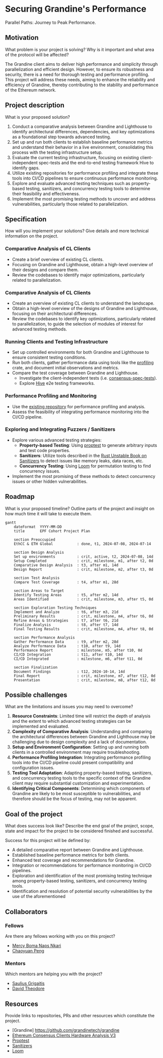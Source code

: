 # Securing Grandine's Performance

Parallel Paths: Journey to Peak Performance.

## Motivation

What problem is your project is solving? Why is it important and what area of the protocol will be affected?

The Grandine client aims to deliver high performance and simplicity through parallelization and efficient design. However, to ensure its robustness and security, there is a need for thorough testing and performance profiling. This project will address these needs, aiming to enhance the reliability and efficiency of Grandine, thereby contributing to the stability and performance of the Ethereum network.


## Project description

What is your proposed solution?

1. Conduct a comparative analysis between Grandine and Lighthouse to identify architectural differences, dependencies, and key optimizations as a foundational step towards advanced testing.
2. Set up and run both clients to establish baseline performance metrics and understand their behavior in a live environment, consolidating this process with the testing infrastructure setup.
3. Evaluate the current testing infrastructure, focusing on existing client-independent spec-tests and the end-to-end testing framework Hive to identify gaps.
4. Utilize existing repositories for performance profiling and integrate these tools into CI/CD pipelines to ensure continuous performance monitoring.
5. Explore and evaluate advanced testing techniques such as property-based testing, sanitizers, and concurrency testing tools to determine their feasibility and effectiveness.
6. Implement the most promising testing methods to uncover and address vulnerabilities, particularly those related to parallelization.

## Specification

How will you implement your solutions? Give details and more technical information on the project.

### Comparative Analysis of CL Clients
- Create a brief overview of existing CL clients.
- Focusing on Grandine and Lighthouse, obtain a high-level overview of their designs and compare them.
- Review the codebases to identify major optimizations, particularly related to parallelization.

### Comparative Analysis of CL Clients
- Create an overview of existing CL clients to understand the landscape.
- Obtain a high-level overview of the designs of Grandine and Lighthouse, focusing on their architectural differences.
- Review the codebases to identify key optimizations, particularly related to parallelization, to guide the selection of modules of interest for advanced testing methods.

### Running Clients and Testing Infrastructure
- Set up controlled environments for both Grandine and Lighthouse to ensure consistent testing conditions.
- Run both clients, gather performance data using tools like the [profiling](https://github.com/aclysma/profiling) crate, and document initial observations and metrics.
- Compare the test coverage between Grandine and Lighthouse.
	- Investigate the client-independent tests (i.e. [consensus-spec-tests](https://github.com/ethereum/consensus-spec-tests)).
	- Explore [Hive](https://github.com/ethereum/hive) e2e testing frameworks.

### Performance Profiling and Monitoring
- Use the [existing repository](https://github.com/migalabs/eth-client-hw-analysis) for performance profiling and analysis.
- Assess the feasibility of integrating performance monitoring into the CI/CD pipeline.

### Exploring and Integrating Fuzzers / Sanitizers
- Explore various advanced testing strategies:
  - **Property-based Testing**: Using [proptest](https://github.com/proptest-rs/proptest) to generate arbitrary inputs and test code properties.
  - **Sanitizers**: Utilize tools described in the [Rust Unstable Book on Sanitizers](https://doc.rust-lang.org/beta/unstable-book/compiler-flags/sanitizer.html) to detect issues like memory leaks, data races, etc.
  - **Concurrency Testing**: Using [Loom](https://github.com/tokio-rs/loom) for permutation testing to find concurrency issues.
- Implement the most promising of these methods to detect concurrency issues or other hidden vulnerabilities.


## Roadmap

What is your proposed timeline? Outline parts of the project and insight on how much time it will take to execute them.

```mermaid
gantt
    dateFormat  YYYY-MM-DD
    title       EPF Cohort Project Plan

    section Preoccupied
    EthCC & ETH Global           : done, t1, 2024-07-08, 2024-07-14

    section Design Analysis
    Set up environments          : crit, active, t2, 2024-07-08, 14d
    Setup Completed              : crit, milestone, m1, after t2, 0d
    Comparative Design Analysis  : t3, after m1, 14d
    Design Report                : crit, milestone, m2, after t3, 0d

    section Test Analysis
    Compare Test Coverage        : t4, after m1, 28d

    section Areas to Target
    Identify Testing Areas       : t5, after m2, 14d
    Areas Identified             : crit, milestone, m3, after t5, 0d

    section Exploration Testing Techniques
    Implement and Analyze        : t6, after m3, 21d
    Preliminary Results          : crit, milestone, m4, after t6, 0d
    Refine Areas & Strategies    : t7, after t6, 21d
    Finalize Analysis            : t8, after t7, 14d
    Final Testing Results        : crit, milestone, m4, after t8, 0d

    section Performance Analysis
    Gather Performance Data      : t9, after m2, 28d
    Analyze Performance Data     : t10, after t9, 14d
    Performance Report           : milestone, m5, after t10, 0d
    CI/CD Integration            : t11, after t10, 14d
    CI/CD Integrated             : milestone, m6, after t11, 0d

    section Finalization
    Document Findings            : t12, 2024-10-14, 14d
    Final Report                 : crit, milestone, m7, after t12, 0d
    Presentation                 : crit, milestone, m8, after t12, 0d

```


## Possible challenges

What are the limitations and issues you may need to overcome?

1. **Resource Constraints**: Limited time will restrict the depth of analysis and the extent to which advanced testing strategies can be implemented and evaluated.
2. **Complexity of Comparative Analysis**: Understanding and comparing the architectural differences between Grandine and Lighthouse may be challenging due to design complexity and a lack of documentation.
3. **Setup and Environment Configuration**: Setting up and running both clients in a controlled environment may require troubleshooting.
4. **Performance Profiling Integration**: Integrating performance profiling tools into the CI/CD pipeline could present compatibility and configuration issues.
5. **Testing Tool Adaptation**: Adapting property-based testing, sanitizers, and concurrency testing tools to the specific context of the Grandine client may require substantial customization and experimentation.
6. **Identifying Critical Components**: Determining which components of Grandine are likely to be most susceptible to vulnerabilities, and therefore should be the focus of testing, may not be apparent.


## Goal of the project

What does success look like? Describe the end goal of the project, scope, state and impact for the project to be considered finished and successful.

Success for this project will be defined by:
* A detailed comparative report between Grandine and Lighthouse.
* Established baseline performance metrics for both clients.
* Enhanced test coverage and recommendations for Grandine.
* Integration or recommendations for performance monitoring in CI/CD pipelines.
* Exploration and identification of the most promising testing technique among property-based testing, sanitizers, and concurrency testing tools.
* Identification and resolution of potential security vulnerabilities by the use of the aforementioned


## Collaborators

### Fellows 

Are there any fellows working with you on this project?

* [Mercy Boma Naps Nkari](https://github.com/bomanaps)
* [ Chaoyuan Peng](https://github.com/ret2happy)

### Mentors

Which mentors are helping you with the project?

* [Saulius Grigaitis](https://github.com/sauliusgrigaitis)
* [David Theodore](https://github.com/infosecual/)


## Resources

Provide links to repositories, PRs and other resources which constitute the project.

* [Grandine] https://github.com/grandinetech/grandine
* [Ethereum Consensus Clients Hardware Analysis V3](https://github.com/migalabs/eth-client-hw-analysis)
* [Proptest](https://github.com/proptest-rs/proptest)
* [Sanitizers](https://doc.rust-lang.org/beta/unstable-book/compiler-flags/sanitizer.html)
* [Loom](https://github.com/tokio-rs/loom)
